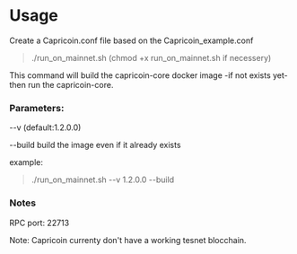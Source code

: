 <h1>Usage</h1>

Create a Capricoin.conf file based on the Capricoin_example.conf

>./run_on_mainnet.sh
(chmod +x run_on_mainnet.sh if necessery)

This command will build the capricoin-core docker image -if not exists yet- then run the capricoin-core.

<h3>Parameters:</h3>

--v (default:1.2.0.0)

--build build the image even if it already exists

example:

> ./run_on_mainnet.sh --v 1.2.0.0 --build

<h3>Notes</h3>

RPC port: 22713


Note: Capricoin currenty don't have a working tesnet blocchain.